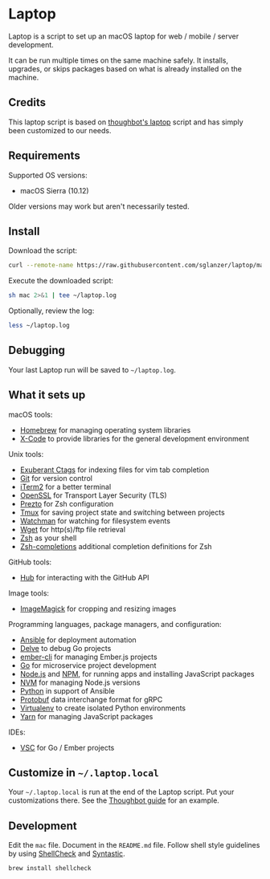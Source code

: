 Laptop
======

Laptop is a script to set up an macOS laptop for web / mobile / server development.

It can be run multiple times on the same machine safely.
It installs, upgrades, or skips packages
based on what is already installed on the machine.

Credits
-------

This laptop script is based on
[thoughbot's laptop](https://github.com/thoughtbot/laptop) script and has
simply been customized to our needs.

Requirements
------------

Supported OS versions:

* macOS Sierra (10.12)

Older versions may work but aren't necessarily tested.

Install
-------

Download the script:

```sh
curl --remote-name https://raw.githubusercontent.com/sglanzer/laptop/master/mac
```

Execute the downloaded script:

```sh
sh mac 2>&1 | tee ~/laptop.log
```

Optionally, review the log:

```sh
less ~/laptop.log
```

Debugging
---------

Your last Laptop run will be saved to `~/laptop.log`.

What it sets up
---------------

macOS tools:

* [Homebrew] for managing operating system libraries
* [X-Code] to provide libraries for the general development environment

[Homebrew]: http://brew.sh/
[X-Code]: https://developer.apple.com/xcode/

Unix tools:

* [Exuberant Ctags] for indexing files for vim tab completion
* [Git] for version control
* [iTerm2] for a better terminal
* [OpenSSL] for Transport Layer Security (TLS)
* [Prezto] for Zsh configuration
* [Tmux] for saving project state and switching between projects
* [Watchman] for watching for filesystem events
* [Wget] for http(s)/ftp file retrieval
* [Zsh] as your shell
* [Zsh-completions] additional completion definitions for Zsh

[Exuberant Ctags]: http://ctags.sourceforge.net/
[Git]: https://git-scm.com/
[iTerm2]: https://www.iterm2.com/
[OpenSSL]: https://www.openssl.org/
[Prezto]: https://github.com/sorin-ionescu/prezto
[Tmux]: http://tmux.github.io/
[Watchman]: https://facebook.github.io/watchman/
[Wget]: https://www.gnu.org/software/wget/
[Zsh]: http://www.zsh.org/
[Zsh-completions]: https://github.com/zsh-users/zsh-completions

GitHub tools:

* [Hub] for interacting with the GitHub API

[Hub]: http://hub.github.com/

Image tools:

* [ImageMagick] for cropping and resizing images

[ImageMagick]: http://www.imagemagick.org/

Programming languages, package managers, and configuration:

* [Ansible] for deployment automation
* [Delve] to debug Go projects
* [ember-cli] for managing Ember.js projects
* [Go] for microservice project development
* [Node.js] and [NPM], for running apps and installing JavaScript packages
* [NVM] for managing Node.js versions
* [Python] in support of Ansible
* [Protobuf] data interchange format for gRPC
* [Virtualenv] to create isolated Python environments
* [Yarn] for managing JavaScript packages

[Ansible]: https://www.ansible.com/
[Delve]: https://github.com/derekparker/delve
[ember-cli]: https://ember-cli.com/
[Go]: https://golang.org/
[Node.js]: http://nodejs.org/
[NPM]: https://www.npmjs.org/
[NVM]: https://github.com/creationix/nvm
[Protobuf]: https://github.com/google/protobuf
[Python]: https://www.python.org/
[Virtualenv]: https://virtualenv.pypa.io/en/stable/
[Yarn]: https://yarnpkg.com/en/

IDEs:

* [VSC] for Go / Ember projects

[VSC]: https://code.visualstudio.com/

Customize in `~/.laptop.local`
------------------------------

Your `~/.laptop.local` is run at the end of the Laptop script.
Put your customizations there.
See the [Thoughbot guide](https://github.com/thoughtbot/laptop#customize-in-laptoplocal) for an example.

Development
------------

Edit the `mac` file.
Document in the `README.md` file.
Follow shell style guidelines by using [ShellCheck] and [Syntastic].

```sh
brew install shellcheck
```

[ShellCheck]: http://www.shellcheck.net/about.html
[Syntastic]: https://github.com/scrooloose/syntastic
